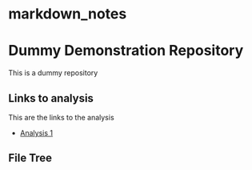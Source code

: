 # markdown_notes
# Dummy Demonstration Repository
This is a dummy repository

## Links to analysis
This are the links to the analysis
- [Analysis 1](rmarkdown_notes.md)



## File Tree
